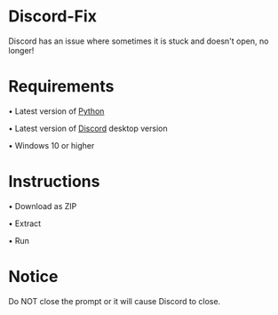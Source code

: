 # Discord-Fix
Discord has an issue where sometimes it is stuck and doesn't open, no longer!

# Requirements
 • Latest version of [Python](https://www.python.org/)
 
 • Latest version of [Discord](https://www.discord.com/) desktop version
 
 • Windows 10 or higher
 
# Instructions
 • Download as ZIP
 
 • Extract
 
 • Run
 
# Notice
Do NOT close the prompt or it will cause Discord to close.
